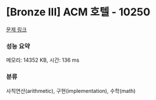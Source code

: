 # [Bronze III] ACM 호텔 - 10250 

[문제 링크](https://www.acmicpc.net/problem/10250) 

### 성능 요약

메모리: 14352 KB, 시간: 136 ms

### 분류

사칙연산(arithmetic), 구현(implementation), 수학(math)


